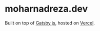 # moharnadreza.dev

Built on top of [Gatsby.js](https://github.com/gatsbyjs/gatsby), hosted on [Vercel](https://vercel.com).
